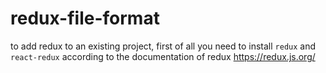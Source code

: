 # redux-file-format

to add redux to an existing project, first of all you need to install `redux` and `react-redux` according to the documentation of redux https://redux.js.org/
